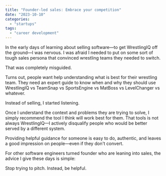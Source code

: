 ```yaml
---
title: "Founder-led sales: Embrace your competition"
date: "2023-10-10"
categories: 
  - "startups"
tags:
  - "career development"
---
```

In the early days of learning about selling software—to get WrestlingIQ off the ground—I was nervous. I was afraid I needed to put on some sort of tough sales persona that convinced wrestling teams they needed to switch.

That was completely misguided.

Turns out, people want help understanding what is best for their wrestling team. They need an expert guide to know when and why they should use WrestlingIQ vs TeamSnap vs SportsEngine vs MatBoss vs LevelChanger vs whatever.

Instead of selling, I started listening.

Once I understand the context and problems they are trying to solve, I simply recommend the tool I think will work best for them. That tools is not always WrestlingIQ—I actively disqualify people who would be better served by a different system.

Providing helpful guidance for someone is easy to do, authentic, and leaves a good impression on people—even if they don't convert.

For other software engineers turned founder who are leaning into sales, the advice I give these days is simple:

Stop trying to pitch. Instead, be helpful.
